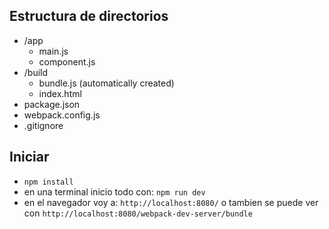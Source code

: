 
## Estructura de directorios

- /app
	- main.js
	- component.js
- /build
	- bundle.js (automatically created)
	- index.html
- package.json
- webpack.config.js
- .gitignore

## Iniciar
- `npm install`
- en una terminal inicio todo con: `npm run dev`
- en el navegador voy a: `http://localhost:8080/` o tambien se puede ver con `http://localhost:8080/webpack-dev-server/bundle`